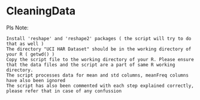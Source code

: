 CleaningData
============
Pls Note:

    Install 'reshape' and 'reshape2' packages ( the script will try to do that as well )
    The directory "UCI HAR Dataset" should be in the working directory of your R ( getwd() )
    Copy the script file to the working directory of your R. Please ensure that the data files and the script are a part of same R working directory.
    The script processes data for mean and std columns, meanFreq columns have also been ignored
    The script has also been commented with each step explained correctly, please refer that in case of any confussion

